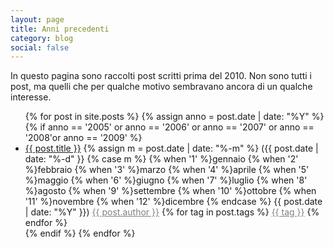 ```yaml
---
layout: page
title: Anni precedenti
category: blog
social: false
---
```

In questo pagina sono raccolti post scritti prima del 2010. 
Non sono tutti i post, ma quelli che per qualche motivo sembravano ancora di un qualche interesse.

<ul>
  {% for post in site.posts %}
   {% assign anno = post.date | date: "%Y" %}
   {% if anno == '2005' or anno == '2006' or anno == '2007' or anno == '2008'or anno == '2009' %}
       <li><a href="{{ site.baseurl }}{{ post.url }}">{{ post.title }}</a>
{% assign m = post.date | date: "%-m" %}
({{ post.date | date: "%-d" }}
{% case m %}
  {% when '1' %}gennaio
  {% when '2' %}febbraio
  {% when '3' %}marzo
  {% when '4' %}aprile
  {% when '5' %}maggio
  {% when '6' %}giugno
  {% when '7' %}luglio
  {% when '8' %}agosto
  {% when '9' %}settembre
  {% when '10' %}ottobre
  {% when '11' %}novembre
  {% when '12' %}dicembre
{% endcase %} 
{{ post.date | date: "%Y" }})
 <a style="color:gray" href="{{ site.baseurl }}/blogs/0{{ post.author }}">{{ post.author }}</a>
 {% for tag in post.tags %}
 <a style="color:gray" href="{{ site.baseurl }}/blogs/tags/{{ tag }}">{{ tag }}</a>
{% endfor %}
</li>
   {% endif %} 
  {% endfor %}
</ul>


 
